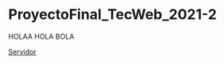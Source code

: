 # ProyectoFinal_TecWeb_2021-2
HOLAA
HOLA BOLA

[Servidor](http://vanemelenciano.byethost5.com/Proyecto/login.html)
